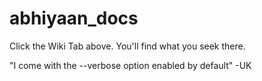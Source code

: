 # abhiyaan_docs

Click the Wiki Tab above. You'll find what you seek there.

"I come with the --verbose option enabled by default" -UK
